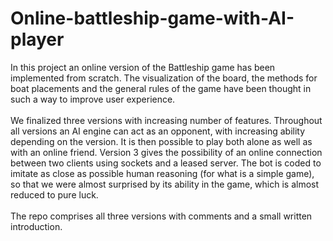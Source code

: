 # Online-battleship-game-with-AI-player

In this project an online version of the Battleship game has been implemented from scratch. The visualization of the board, the methods for boat placements and the general rules of the game have been thought in such a way to improve user experience. </br> </br>
We finalized three versions with increasing number of features. Throughout all versions an AI engine can act as an opponent, with increasing ability depending on the version. It is then possible to play both alone as well as with an online friend. Version $3$ gives the possibility of an online connection between two clients using sockets and a leased server. The bot is coded to imitate as close as possible human reasoning (for what is a simple game), so that we were almost surprised by its ability in the game, which is almost reduced to pure luck. </br> </br> The repo comprises all three versions with comments and a small written introduction.
